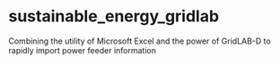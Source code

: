# sustainable_energy_gridlab
Combining the utility of Microsoft Excel and the power of GridLAB-D to rapidly import power feeder information
